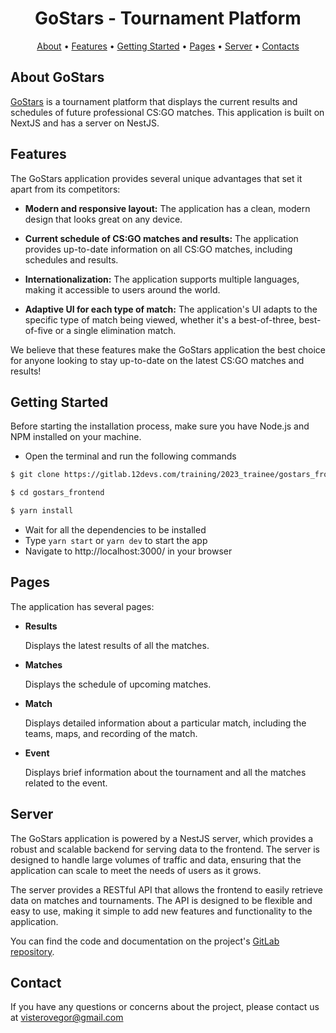 <h1 align="center">
  GoStars - Tournament Platform
</h1>

<p align="center">
  <a href="#about-gostars">About</a>
  •
  <a href="#features">Features</a>
  •
  <a href="#getting-started">Getting Started</a>
  •
  <a href="#pages">Pages</a>
  •
  <a href="#server">Server</a>
  •
  <a href="#contact">Contacts</a>
</p>

About GoStars
-----------
[GoStars](https://gitlab.12devs.com/training/2023_trainee/gostars_frontend) is a tournament platform that displays the
current results and schedules of future professional CS:GO matches. This application is built on NextJS and has a server
on NestJS.

Features
-----------

The GoStars application provides several unique advantages that set it apart from its competitors:

- **Modern and responsive layout:** The application has a clean, modern design that looks great on any device.


- **Current schedule of CS:GO matches and results:** The application provides up-to-date information on all CS:GO
  matches, including schedules and results.


- **Internationalization:** The application supports multiple languages, making it accessible to users around the world.


- **Adaptive UI for each type of match:** The application's UI adapts to the specific type of match being viewed,
  whether it's a best-of-three, best-of-five or a single elimination match.

We believe that these features make the GoStars application the best choice for anyone looking to stay up-to-date on the
latest CS:GO matches and results!

Getting Started
-----------

Before starting the installation process, make sure you have Node.js and NPM installed on your machine.

- Open the terminal and run the following commands

```bash
$ git clone https://gitlab.12devs.com/training/2023_trainee/gostars_frontend

$ cd gostars_frontend

$ yarn install
```

- Wait for all the dependencies to be installed
- Type `yarn start` or `yarn dev` to start the app
- Navigate to http://localhost:3000/ in your browser

Pages
-----------
The application has several pages:

- **Results**

  Displays the latest results of all the matches.


- **Matches**

  Displays the schedule of upcoming matches.


- **Match**

  Displays detailed information about a particular match, including the teams, maps, and recording of the match.


- **Event**

  Displays brief information about the tournament and all the matches related to the event.

Server
-----------

The GoStars application is powered by a NestJS server, which provides a robust and scalable backend for serving data to
the frontend. The server is designed to handle large volumes of traffic and data, ensuring that the application can
scale to meet the needs of users as it grows.

The server provides a RESTful API that allows the frontend to easily retrieve data on matches and tournaments. The API
is designed to be flexible and easy to use, making it simple to add new features and functionality to the application.

You can find the code and documentation on the project's
[GitLab repository](https://gitlab.12devs.com/training/2023_trainee/bausiuk_gostars_backend).

Contact
-----------
If you have any questions or concerns about the project, please contact us at visterovegor@gmail.com